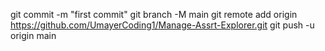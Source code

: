 git commit -m "first commit"
git branch -M main
git remote add origin https://github.com/UmayerCoding1/Manage-Assrt-Explorer.git
git push -u origin main